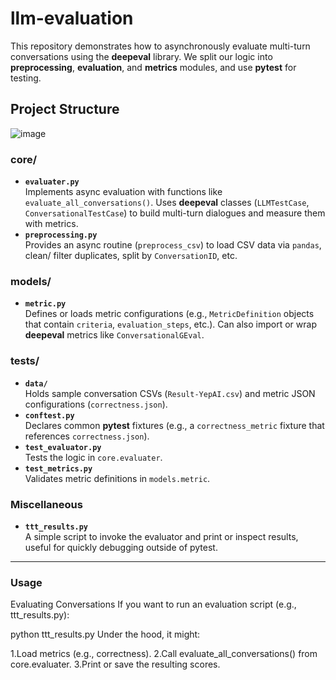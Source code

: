 # llm-evaluation

This repository demonstrates how to asynchronously evaluate multi-turn conversations using the **deepeval** library. We split our logic into **preprocessing**, **evaluation**, and **metrics** modules, and use **pytest** for testing.

## Project Structure


![image](https://github.com/user-attachments/assets/9bbd521a-5914-4862-9425-f4c7758889a3)


### core/
- **`evaluater.py`**  
  Implements async evaluation with functions like `evaluate_all_conversations()`. Uses **deepeval** classes (`LLMTestCase`, `ConversationalTestCase`) to build multi-turn dialogues and measure them with metrics.
- **`preprocessing.py`**  
  Provides an async routine (`preprocess_csv`) to load CSV data via `pandas`, clean/ filter duplicates, split by `ConversationID`, etc.

### models/
- **`metric.py`**  
  Defines or loads metric configurations (e.g., `MetricDefinition` objects that contain `criteria`, `evaluation_steps`, etc.). Can also import or wrap **deepeval** metrics like `ConversationalGEval`.

### tests/
- **`data/`**  
  Holds sample conversation CSVs (`Result-YepAI.csv`) and metric JSON configurations (`correctness.json`).
- **`conftest.py`**  
  Declares common **pytest** fixtures (e.g., a `correctness_metric` fixture that references `correctness.json`).
- **`test_evaluator.py`**  
  Tests the logic in `core.evaluater`.
- **`test_metrics.py`**  
  Validates metric definitions in `models.metric`.

### Miscellaneous
- **`ttt_results.py`**  
  A simple script to invoke the evaluator and print or inspect results, useful for quickly debugging outside of pytest.

---
### Usage
Evaluating Conversations
If you want to run an evaluation script (e.g., ttt_results.py):

python ttt_results.py
Under the hood, it might:

1.Load metrics (e.g., correctness).
2.Call evaluate_all_conversations() from core.evaluater.
3.Print or save the resulting scores.
